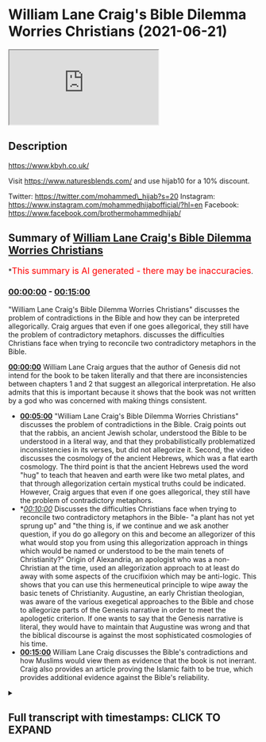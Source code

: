 # William Lane Craig's Bible Dilemma Worries Christians (2021-06-21)

<iframe loading='lazy' src='https://www.youtube.com/embed/d3uKsG31xWI'></iframe>

## Description

https://www.kbyh.co.uk/

Visit https://www.naturesblends.com/ and use hijab10 for a 10% discount.

Twitter: https://twitter.com/mohammed\_hijab?s=20
Instagram: https://www.instagram.com/mohammedhijabofficial/?hl=en
Facebook: https://www.facebook.com/brothermohammedhijab/

## Summary of [William Lane Craig's Bible Dilemma Worries Christians](https://www.youtube.com/watch?v=d3uKsG31xWI)

\*<span style="color:red; font-size:125%">This summary is AI generated - there may be inaccuracies</span>.

### [00:00:00](https://www.youtube.com/watch?v=d3uKsG31xWI\&t=0) - [00:15:00](https://www.youtube.com/watch?v=d3uKsG31xWI\&t=900)

"William Lane Craig's Bible Dilemma Worries Christians" discusses the problem of contradictions in the Bible and how they can be interpreted allegorically. Craig argues that even if one goes allegorical, they still have the problem of contradictory metaphors.  discusses the difficulties Christians face when trying to reconcile two contradictory metaphors in the Bible.

**[00:00:00](https://www.youtube.com/watch?v=d3uKsG31xWI\&t=0)** William Lane Craig argues that the author of Genesis did not intend for the book to be taken literally and that there are inconsistencies between chapters 1 and 2 that suggest an allegorical interpretation. He also admits that this is important because it shows that the book was not written by a god who was concerned with making things consistent.

*   **[00:05:00](https://www.youtube.com/watch?v=d3uKsG31xWI\&t=300)**  "William Lane Craig's Bible Dilemma Worries Christians" discusses the problem of contradictions in the Bible. Craig points out that the rabbis, an ancient Jewish scholar, understood the Bible to be understood in a literal way, and that they probabilistically problematized inconsistencies in its verses, but did not allegorize it. Second, the video discusses the cosmology of the ancient Hebrews, which was a flat earth cosmology. The third point is that the ancient Hebrews used the word "hug" to teach that heaven and earth were like two metal plates, and that through allegorization certain mystical truths could be indicated. However, Craig argues that even if one goes allegorical, they still have the problem of contradictory metaphors.
*   \**[00:10:00](https://www.youtube.com/watch?v=d3uKsG31xWI\&t=600)* Discusses the difficulties Christians face when trying to reconcile two contradictory metaphors in the Bible- "a plant has not yet sprung up" and "the thing is, if we continue and we ask another question, if you do go allegory on this and become an allegorizer of this what would stop you from using this allegorization approach in things which would be named or understood to be the main tenets of Christianity?" Origin of Alexandria, an apologist who was a non-Christian at the time, used an allegorization approach to at least do away with some aspects of the crucifixion which may be anti-logic. This shows that you can use this hermeneutical principle to wipe away the basic tenets of Christianity. Augustine, an early Christian theologian, was aware of the various exegetical approaches to the Bible and chose to allegorize parts of the Genesis narrative in order to meet the apologetic criterion. If one wants to say that the Genesis narrative is literal, they would have to maintain that Augustine was wrong and that the biblical discourse is against the most sophisticated cosmologies of his time.
*   **[00:15:00](https://www.youtube.com/watch?v=d3uKsG31xWI\&t=900)**  William Lane Craig discusses the Bible's contradictions and how Muslims would view them as evidence that the book is not inerrant. Craig also provides an article proving the Islamic faith to be true, which provides additional evidence against the Bible's reliability.

<details><summary><h2>Full transcript with timestamps: CLICK TO EXPAND</h2></summary>

[0:00:00](https://youtu.be/d3uKsG31xWI?t=0) you've got two options option one go\
[0:00:03](https://youtu.be/d3uKsG31xWI?t=3) literal\
[0:00:04](https://youtu.be/d3uKsG31xWI?t=4) and then this is completely against\
[0:00:06](https://youtu.be/d3uKsG31xWI?t=6) science as william lane craig himself\
[0:00:08](https://youtu.be/d3uKsG31xWI?t=8) knows\
[0:00:09](https://youtu.be/d3uKsG31xWI?t=9) because you'd have to say that the\
[0:00:10](https://youtu.be/d3uKsG31xWI?t=10) universe was created in six 24-hour days\
[0:00:12](https://youtu.be/d3uKsG31xWI?t=12) and that is six thousand years old\
[0:00:14](https://youtu.be/d3uKsG31xWI?t=14) or you go allegorical and if you go\
[0:00:16](https://youtu.be/d3uKsG31xWI?t=16) allegorical you've still got the problem\
[0:00:18](https://youtu.be/d3uKsG31xWI?t=18) of contradictory metaphors\
[0:00:25](https://youtu.be/d3uKsG31xWI?t=25) it's the hijab 10 discount code for 10\
[0:00:28](https://youtu.be/d3uKsG31xWI?t=28) discount on a wide range of products\
[0:00:30](https://youtu.be/d3uKsG31xWI?t=30) including premium ethiopian black seed\
[0:00:33](https://youtu.be/d3uKsG31xWI?t=33) products\
[0:00:35](https://youtu.be/d3uKsG31xWI?t=35) how are you guys doing today i'm going\
[0:00:37](https://youtu.be/d3uKsG31xWI?t=37) to be refuting william lane craig\
[0:00:39](https://youtu.be/d3uKsG31xWI?t=39) dr william lane craig is a premier\
[0:00:42](https://youtu.be/d3uKsG31xWI?t=42) season debate and apologists in the\
[0:00:44](https://youtu.be/d3uKsG31xWI?t=44) christian world a scholar somebody who's\
[0:00:46](https://youtu.be/d3uKsG31xWI?t=46) gone through the academic group\
[0:00:47](https://youtu.be/d3uKsG31xWI?t=47) published many books\
[0:00:48](https://youtu.be/d3uKsG31xWI?t=48) many many books in fact is almost uh 70\
[0:00:51](https://youtu.be/d3uKsG31xWI?t=51) years old i think if not\
[0:00:53](https://youtu.be/d3uKsG31xWI?t=53) he has passed that age so he's almost\
[0:00:54](https://youtu.be/d3uKsG31xWI?t=54) double my age as somebody who's debated\
[0:00:57](https://youtu.be/d3uKsG31xWI?t=57) some prominent figures from the atheist\
[0:00:58](https://youtu.be/d3uKsG31xWI?t=58) community from even within his own\
[0:01:00](https://youtu.be/d3uKsG31xWI?t=60) christian community and someone who\
[0:01:02](https://youtu.be/d3uKsG31xWI?t=62) contributes and has done so\
[0:01:04](https://youtu.be/d3uKsG31xWI?t=64) to the public discourse for i don't know\
[0:01:07](https://youtu.be/d3uKsG31xWI?t=67) the last 30 40 years\
[0:01:09](https://youtu.be/d3uKsG31xWI?t=69) what i'm going to be refuting him on is\
[0:01:11](https://youtu.be/d3uKsG31xWI?t=71) his stance\
[0:01:12](https://youtu.be/d3uKsG31xWI?t=72) on this genesis narrative in particular\
[0:01:15](https://youtu.be/d3uKsG31xWI?t=75) and what he thinks\
[0:01:16](https://youtu.be/d3uKsG31xWI?t=76) of it first of all let's take a look at\
[0:01:18](https://youtu.be/d3uKsG31xWI?t=78) what he says in response to a question\
[0:01:20](https://youtu.be/d3uKsG31xWI?t=80) that somebody asks from the audience and\
[0:01:22](https://youtu.be/d3uKsG31xWI?t=82) then come back and comment on this\
[0:01:23](https://youtu.be/d3uKsG31xWI?t=83) the first one the bible says god created\
[0:01:27](https://youtu.be/d3uKsG31xWI?t=87) the earth\
[0:01:28](https://youtu.be/d3uKsG31xWI?t=88) in seven days how does the big bang\
[0:01:31](https://youtu.be/d3uKsG31xWI?t=91) theory fit\
[0:01:32](https://youtu.be/d3uKsG31xWI?t=92) into this the big bang theory would be\
[0:01:35](https://youtu.be/d3uKsG31xWI?t=95) incompatible with a literalistic\
[0:01:39](https://youtu.be/d3uKsG31xWI?t=99) interpretation of genesis chapter 1. an\
[0:01:41](https://youtu.be/d3uKsG31xWI?t=101) interpretation that\
[0:01:43](https://youtu.be/d3uKsG31xWI?t=103) takes the days to be consecutive 24-hour\
[0:01:46](https://youtu.be/d3uKsG31xWI?t=106) periods of time\
[0:01:48](https://youtu.be/d3uKsG31xWI?t=108) however since the time of the church\
[0:01:50](https://youtu.be/d3uKsG31xWI?t=110) fathers such as augustine\
[0:01:53](https://youtu.be/d3uKsG31xWI?t=113) up until the present century most\
[0:01:56](https://youtu.be/d3uKsG31xWI?t=116) biblical scholars\
[0:01:57](https://youtu.be/d3uKsG31xWI?t=117) don't adopt that sort of literalistic\
[0:02:00](https://youtu.be/d3uKsG31xWI?t=120) interpretation of the opening chapter\
[0:02:02](https://youtu.be/d3uKsG31xWI?t=122) of genesis and i say that not on the\
[0:02:05](https://youtu.be/d3uKsG31xWI?t=125) basis of modern science but on the basis\
[0:02:08](https://youtu.be/d3uKsG31xWI?t=128) of the text itself there are indications\
[0:02:10](https://youtu.be/d3uKsG31xWI?t=130) in the text itself that the author\
[0:02:13](https://youtu.be/d3uKsG31xWI?t=133) didn't intend this to be taken in a sort\
[0:02:15](https://youtu.be/d3uKsG31xWI?t=135) of wooden literalistic\
[0:02:16](https://youtu.be/d3uKsG31xWI?t=136) way and so someone like saint augustine\
[0:02:19](https://youtu.be/d3uKsG31xWI?t=139) for example\
[0:02:20](https://youtu.be/d3uKsG31xWI?t=140) knew nothing of modern cosmology or\
[0:02:22](https://youtu.be/d3uKsG31xWI?t=142) geology\
[0:02:23](https://youtu.be/d3uKsG31xWI?t=143) um but didn't take this in a\
[0:02:25](https://youtu.be/d3uKsG31xWI?t=145) literalistic way and i\
[0:02:26](https://youtu.be/d3uKsG31xWI?t=146) i think that that is correct i would say\
[0:02:29](https://youtu.be/d3uKsG31xWI?t=149) that\
[0:02:30](https://youtu.be/d3uKsG31xWI?t=150) there are many different non-literal\
[0:02:34](https://youtu.be/d3uKsG31xWI?t=154) ways of construing genesis 1 that are\
[0:02:36](https://youtu.be/d3uKsG31xWI?t=156) open to biblically\
[0:02:38](https://youtu.be/d3uKsG31xWI?t=158) faithful christians today and that are\
[0:02:40](https://youtu.be/d3uKsG31xWI?t=160) wholly consistent and consonant with the\
[0:02:43](https://youtu.be/d3uKsG31xWI?t=163) data of modern cosmology so as you can\
[0:02:45](https://youtu.be/d3uKsG31xWI?t=165) see there\
[0:02:46](https://youtu.be/d3uKsG31xWI?t=166) what we saw is william lynn craig\
[0:02:48](https://youtu.be/d3uKsG31xWI?t=168) answering the question very frankly\
[0:02:50](https://youtu.be/d3uKsG31xWI?t=170) he thinks that the approach that should\
[0:02:52](https://youtu.be/d3uKsG31xWI?t=172) be applied\
[0:02:53](https://youtu.be/d3uKsG31xWI?t=173) the hermeneutical approach is an\
[0:02:54](https://youtu.be/d3uKsG31xWI?t=174) allegorical um or\
[0:02:56](https://youtu.be/d3uKsG31xWI?t=176) allegorizing approach to the genesis\
[0:02:58](https://youtu.be/d3uKsG31xWI?t=178) narrative or the creation narrative in\
[0:03:00](https://youtu.be/d3uKsG31xWI?t=180) particular\
[0:03:01](https://youtu.be/d3uKsG31xWI?t=181) when i looked into his website this is\
[0:03:03](https://youtu.be/d3uKsG31xWI?t=183) what he had to say\
[0:03:05](https://youtu.be/d3uKsG31xWI?t=185) as the reason why he does so this is\
[0:03:08](https://youtu.be/d3uKsG31xWI?t=188) what he says he says\
[0:03:08](https://youtu.be/d3uKsG31xWI?t=188) the author of genesis seems utterly\
[0:03:11](https://youtu.be/d3uKsG31xWI?t=191) unconcerned\
[0:03:12](https://youtu.be/d3uKsG31xWI?t=192) to iron out the inconsistencies between\
[0:03:15](https://youtu.be/d3uKsG31xWI?t=195) chapter one and chapter two\
[0:03:17](https://youtu.be/d3uKsG31xWI?t=197) that commentators have struggled with\
[0:03:19](https://youtu.be/d3uKsG31xWI?t=199) for centuries\
[0:03:20](https://youtu.be/d3uKsG31xWI?t=200) he does not seem to care that they're\
[0:03:22](https://youtu.be/d3uKsG31xWI?t=202) inconsistent\
[0:03:24](https://youtu.be/d3uKsG31xWI?t=204) an attitude suggestive of an intended\
[0:03:27](https://youtu.be/d3uKsG31xWI?t=207) non-literal interpretation when he goes\
[0:03:30](https://youtu.be/d3uKsG31xWI?t=210) on to\
[0:03:31](https://youtu.be/d3uKsG31xWI?t=211) explain why he speaks about the fact\
[0:03:34](https://youtu.be/d3uKsG31xWI?t=214) that in genesis chapter 1 that\
[0:03:38](https://youtu.be/d3uKsG31xWI?t=218) you know the the plant had been created\
[0:03:40](https://youtu.be/d3uKsG31xWI?t=220) on the the third day\
[0:03:42](https://youtu.be/d3uKsG31xWI?t=222) in genesis chapter 1 verse number 14 or\
[0:03:45](https://youtu.be/d3uKsG31xWI?t=225) verse number 12\
[0:03:46](https://youtu.be/d3uKsG31xWI?t=226) and in genesis chapter 2 verse number 5\
[0:03:49](https://youtu.be/d3uKsG31xWI?t=229) that no plant has sprung up yet\
[0:03:52](https://youtu.be/d3uKsG31xWI?t=232) so he admits this is so telling and this\
[0:03:54](https://youtu.be/d3uKsG31xWI?t=234) is extremely important\
[0:03:57](https://youtu.be/d3uKsG31xWI?t=237) william lane craig one of the premier\
[0:03:59](https://youtu.be/d3uKsG31xWI?t=239) apologists and scholars of the christian\
[0:04:01](https://youtu.be/d3uKsG31xWI?t=241) world\
[0:04:02](https://youtu.be/d3uKsG31xWI?t=242) admits candidly to one of the people\
[0:04:04](https://youtu.be/d3uKsG31xWI?t=244) that are asking him\
[0:04:06](https://youtu.be/d3uKsG31xWI?t=246) that there are contradictions in the\
[0:04:08](https://youtu.be/d3uKsG31xWI?t=248) bible he admits that because of those\
[0:04:11](https://youtu.be/d3uKsG31xWI?t=251) inconsistencies and contradictions that\
[0:04:13](https://youtu.be/d3uKsG31xWI?t=253) there must be an allegorization\
[0:04:16](https://youtu.be/d3uKsG31xWI?t=256) approach that is applied hermeneutically\
[0:04:18](https://youtu.be/d3uKsG31xWI?t=258) to\
[0:04:19](https://youtu.be/d3uKsG31xWI?t=259) the genesis creation story this is\
[0:04:22](https://youtu.be/d3uKsG31xWI?t=262) extremely\
[0:04:23](https://youtu.be/d3uKsG31xWI?t=263) important why because not just the fact\
[0:04:26](https://youtu.be/d3uKsG31xWI?t=266) that it's mentioned in the quran\
[0:04:28](https://youtu.be/d3uKsG31xWI?t=268) that if this book had been other from\
[0:04:30](https://youtu.be/d3uKsG31xWI?t=270) other than god that would have been\
[0:04:32](https://youtu.be/d3uKsG31xWI?t=272) left and kathira they would have found\
[0:04:34](https://youtu.be/d3uKsG31xWI?t=274) in it many inconsistencies\
[0:04:36](https://youtu.be/d3uKsG31xWI?t=276) but just a logical principle that if\
[0:04:39](https://youtu.be/d3uKsG31xWI?t=279) something is true it has to fulfill\
[0:04:42](https://youtu.be/d3uKsG31xWI?t=282) the basic criterion of consistency now\
[0:04:45](https://youtu.be/d3uKsG31xWI?t=285) that is depending on or even if\
[0:04:48](https://youtu.be/d3uKsG31xWI?t=288) one is depending on a coherentist\
[0:04:51](https://youtu.be/d3uKsG31xWI?t=291) understanding of truth\
[0:04:52](https://youtu.be/d3uKsG31xWI?t=292) and not necessarily a correspondence\
[0:04:55](https://youtu.be/d3uKsG31xWI?t=295) theory understanding\
[0:04:56](https://youtu.be/d3uKsG31xWI?t=296) of truth where truth must correspond\
[0:04:58](https://youtu.be/d3uKsG31xWI?t=298) with the objective world\
[0:04:59](https://youtu.be/d3uKsG31xWI?t=299) because one could ask a very important\
[0:05:01](https://youtu.be/d3uKsG31xWI?t=301) question the question\
[0:05:03](https://youtu.be/d3uKsG31xWI?t=303) someone may want to ask is why would you\
[0:05:06](https://youtu.be/d3uKsG31xWI?t=306) have\
[0:05:07](https://youtu.be/d3uKsG31xWI?t=307) or what use would there be of a\
[0:05:11](https://youtu.be/d3uKsG31xWI?t=311) contradictory set\
[0:05:12](https://youtu.be/d3uKsG31xWI?t=312) of metaphors in the bible because\
[0:05:15](https://youtu.be/d3uKsG31xWI?t=315) they're saying it's metaphorized but why\
[0:05:17](https://youtu.be/d3uKsG31xWI?t=317) should you have any kind of\
[0:05:18](https://youtu.be/d3uKsG31xWI?t=318) contradiction anyway even if you have\
[0:05:21](https://youtu.be/d3uKsG31xWI?t=321) metaphors that contradict each other\
[0:05:23](https://youtu.be/d3uKsG31xWI?t=323) what function do they serve and does\
[0:05:26](https://youtu.be/d3uKsG31xWI?t=326) this not\
[0:05:27](https://youtu.be/d3uKsG31xWI?t=327) not meet unfortunately the basic\
[0:05:30](https://youtu.be/d3uKsG31xWI?t=330) criterion for truth in so much as\
[0:05:33](https://youtu.be/d3uKsG31xWI?t=333) it is inconsistent so this is the first\
[0:05:36](https://youtu.be/d3uKsG31xWI?t=336) thing that you have a real hermeneutical\
[0:05:38](https://youtu.be/d3uKsG31xWI?t=338) problem\
[0:05:39](https://youtu.be/d3uKsG31xWI?t=339) on your hand the second thing which is\
[0:05:41](https://youtu.be/d3uKsG31xWI?t=341) extremely\
[0:05:42](https://youtu.be/d3uKsG31xWI?t=342) important is the fact that he stated\
[0:05:45](https://youtu.be/d3uKsG31xWI?t=345) that the church fathers\
[0:05:47](https://youtu.be/d3uKsG31xWI?t=347) the church fathers were allegorists\
[0:05:51](https://youtu.be/d3uKsG31xWI?t=351) in the same way well if you really think\
[0:05:54](https://youtu.be/d3uKsG31xWI?t=354) about it\
[0:05:54](https://youtu.be/d3uKsG31xWI?t=354) you had an ecumenical writer or an\
[0:05:57](https://youtu.be/d3uKsG31xWI?t=357) ecclesiastic writer origin of alexandria\
[0:05:59](https://youtu.be/d3uKsG31xWI?t=359) who was very clear\
[0:06:00](https://youtu.be/d3uKsG31xWI?t=360) in his allegorizing of these narratives\
[0:06:04](https://youtu.be/d3uKsG31xWI?t=364) but the question is\
[0:06:05](https://youtu.be/d3uKsG31xWI?t=365) why did he allegorize these narratives\
[0:06:07](https://youtu.be/d3uKsG31xWI?t=367) and very similar for the to the reason\
[0:06:09](https://youtu.be/d3uKsG31xWI?t=369) that craig employs he allegorized it\
[0:06:12](https://youtu.be/d3uKsG31xWI?t=372) because\
[0:06:13](https://youtu.be/d3uKsG31xWI?t=373) it was unintelligible if understood\
[0:06:15](https://youtu.be/d3uKsG31xWI?t=375) literally\
[0:06:17](https://youtu.be/d3uKsG31xWI?t=377) so before i get to that i want to take\
[0:06:20](https://youtu.be/d3uKsG31xWI?t=380) one step back\
[0:06:21](https://youtu.be/d3uKsG31xWI?t=381) and i will be quoting lots of\
[0:06:23](https://youtu.be/d3uKsG31xWI?t=383) information here to prove these points\
[0:06:26](https://youtu.be/d3uKsG31xWI?t=386) the first thing is the rabbis\
[0:06:29](https://youtu.be/d3uKsG31xWI?t=389) in the what you call the mid rashem the\
[0:06:31](https://youtu.be/d3uKsG31xWI?t=391) tafseer the exegesis of the bible they\
[0:06:34](https://youtu.be/d3uKsG31xWI?t=394) all understood this\
[0:06:35](https://youtu.be/d3uKsG31xWI?t=395) the bible to be understood in a literal\
[0:06:37](https://youtu.be/d3uKsG31xWI?t=397) way i'm reading for example\
[0:06:40](https://youtu.be/d3uKsG31xWI?t=400) this is the midrashim okay\
[0:06:43](https://youtu.be/d3uKsG31xWI?t=403) and so this is what's mentioned in the\
[0:06:44](https://youtu.be/d3uKsG31xWI?t=404) midrashim it was taught the light\
[0:06:47](https://youtu.be/d3uKsG31xWI?t=407) which was created in the six days of\
[0:06:49](https://youtu.be/d3uKsG31xWI?t=409) creation cannot illumine\
[0:06:51](https://youtu.be/d3uKsG31xWI?t=411) by day because it would because it would\
[0:06:53](https://youtu.be/d3uKsG31xWI?t=413) eclipse the light of the sun\
[0:06:55](https://youtu.be/d3uKsG31xWI?t=415) nor by night because it was created only\
[0:06:57](https://youtu.be/d3uKsG31xWI?t=417) to illumine by the day\
[0:06:58](https://youtu.be/d3uKsG31xWI?t=418) then where is it is it stored up for the\
[0:07:01](https://youtu.be/d3uKsG31xWI?t=421) righteous in the messianic future as\
[0:07:03](https://youtu.be/d3uKsG31xWI?t=423) says moreover the light of the moon\
[0:07:05](https://youtu.be/d3uKsG31xWI?t=425) shall be the light of the sun\
[0:07:06](https://youtu.be/d3uKsG31xWI?t=426) and the light of the sun shall be\
[0:07:08](https://youtu.be/d3uKsG31xWI?t=428) seven-fold the light of the days\
[0:07:10](https://youtu.be/d3uKsG31xWI?t=430) and this is uh in isaiah chapter 30\
[0:07:13](https://youtu.be/d3uKsG31xWI?t=433) verse number 26\
[0:07:14](https://youtu.be/d3uKsG31xWI?t=434) and then the person who's executing this\
[0:07:17](https://youtu.be/d3uKsG31xWI?t=437) who's a rabbi he says seven surely there\
[0:07:19](https://youtu.be/d3uKsG31xWI?t=439) were only three since the libernaries\
[0:07:20](https://youtu.be/d3uKsG31xWI?t=440) were created on the fourth day\
[0:07:22](https://youtu.be/d3uKsG31xWI?t=442) so they problematized the\
[0:07:24](https://youtu.be/d3uKsG31xWI?t=444) inconsistencies that were in the bible\
[0:07:27](https://youtu.be/d3uKsG31xWI?t=447) but they did not allegorize the biblical\
[0:07:30](https://youtu.be/d3uKsG31xWI?t=450) text\
[0:07:31](https://youtu.be/d3uKsG31xWI?t=451) something different to what william lane\
[0:07:33](https://youtu.be/d3uKsG31xWI?t=453) craig did okay this is very important\
[0:07:35](https://youtu.be/d3uKsG31xWI?t=455) they prob\
[0:07:35](https://youtu.be/d3uKsG31xWI?t=455) they problematized it but they did not\
[0:07:37](https://youtu.be/d3uKsG31xWI?t=457) allegorize it\
[0:07:39](https://youtu.be/d3uKsG31xWI?t=459) the second thing is this is their\
[0:07:40](https://youtu.be/d3uKsG31xWI?t=460) cosmology the rabbi's cosmology in the\
[0:07:43](https://youtu.be/d3uKsG31xWI?t=463) exegesis\
[0:07:44](https://youtu.be/d3uKsG31xWI?t=464) they say the thickness of the firmament\
[0:07:46](https://youtu.be/d3uKsG31xWI?t=466) equals that of the earth\
[0:07:48](https://youtu.be/d3uKsG31xWI?t=468) compare it it is he that sitteth above\
[0:07:52](https://youtu.be/d3uKsG31xWI?t=472) the circle of the earth isaiah 40\
[0:07:55](https://youtu.be/d3uKsG31xWI?t=475) 22 and he walketh in the circuit of the\
[0:07:58](https://youtu.be/d3uKsG31xWI?t=478) heaven\
[0:07:59](https://youtu.be/d3uKsG31xWI?t=479) job chapter 22 verse 14 the use of\
[0:08:02](https://youtu.be/d3uKsG31xWI?t=482) hug in both verses teaches us they are\
[0:08:04](https://youtu.be/d3uKsG31xWI?t=484) like so this is how the rabbis\
[0:08:06](https://youtu.be/d3uKsG31xWI?t=486) understood it\
[0:08:07](https://youtu.be/d3uKsG31xWI?t=487) this is one of the main\
[0:08:11](https://youtu.be/d3uKsG31xWI?t=491) exegetes of the old testament a jewish\
[0:08:13](https://youtu.be/d3uKsG31xWI?t=493) exegete of course\
[0:08:15](https://youtu.be/d3uKsG31xWI?t=495) said in hanina's name\
[0:08:18](https://youtu.be/d3uKsG31xWI?t=498) it is as thick as a metal plate all\
[0:08:21](https://youtu.be/d3uKsG31xWI?t=501) right so these are like two metal thick\
[0:08:22](https://youtu.be/d3uKsG31xWI?t=502) plates obviously this shows that their\
[0:08:24](https://youtu.be/d3uKsG31xWI?t=504) cosmology was a flat earth cosmology\
[0:08:26](https://youtu.be/d3uKsG31xWI?t=506) and that they were two like a sandwich\
[0:08:29](https://youtu.be/d3uKsG31xWI?t=509) you know the heavens and the earth acted\
[0:08:31](https://youtu.be/d3uKsG31xWI?t=511) like a sandwich\
[0:08:33](https://youtu.be/d3uKsG31xWI?t=513) okay two thick plates above each other\
[0:08:38](https://youtu.be/d3uKsG31xWI?t=518) like two fingers they say in thickness\
[0:08:40](https://youtu.be/d3uKsG31xWI?t=520) so this clearly cannot mean\
[0:08:42](https://youtu.be/d3uKsG31xWI?t=522) that the earth is round as some have\
[0:08:45](https://youtu.be/d3uKsG31xWI?t=525) tried to use\
[0:08:46](https://youtu.be/d3uKsG31xWI?t=526) uh isaiah 40 22 to indicate\
[0:08:50](https://youtu.be/d3uKsG31xWI?t=530) now what origin as we mentioned before\
[0:08:53](https://youtu.be/d3uKsG31xWI?t=533) mentions\
[0:08:54](https://youtu.be/d3uKsG31xWI?t=534) is he mentions the same thing so he\
[0:08:56](https://youtu.be/d3uKsG31xWI?t=536) problematizes\
[0:08:58](https://youtu.be/d3uKsG31xWI?t=538) the inconsistencies in the verses but he\
[0:09:00](https://youtu.be/d3uKsG31xWI?t=540) doesn't just stop there he allegorizes\
[0:09:02](https://youtu.be/d3uKsG31xWI?t=542) it as a result of that problematization\
[0:09:04](https://youtu.be/d3uKsG31xWI?t=544) so it says now what man of intelligence\
[0:09:06](https://youtu.be/d3uKsG31xWI?t=546) will believe that the first the second\
[0:09:07](https://youtu.be/d3uKsG31xWI?t=547) and the third day existed the evening in\
[0:09:09](https://youtu.be/d3uKsG31xWI?t=549) the morning existed without the sun the\
[0:09:11](https://youtu.be/d3uKsG31xWI?t=551) moon and the stars\
[0:09:12](https://youtu.be/d3uKsG31xWI?t=552) and the first day if we may so call it\
[0:09:15](https://youtu.be/d3uKsG31xWI?t=555) was even without heaven i do not think\
[0:09:19](https://youtu.be/d3uKsG31xWI?t=559) anyone will doubt that these things are\
[0:09:20](https://youtu.be/d3uKsG31xWI?t=560) made by scripture in a figurative manner\
[0:09:23](https://youtu.be/d3uKsG31xWI?t=563) in order\
[0:09:24](https://youtu.be/d3uKsG31xWI?t=564) that through them certain mystical\
[0:09:26](https://youtu.be/d3uKsG31xWI?t=566) truths may be indicated\
[0:09:27](https://youtu.be/d3uKsG31xWI?t=567) of course now the problem is you've got\
[0:09:30](https://youtu.be/d3uKsG31xWI?t=570) two\
[0:09:31](https://youtu.be/d3uKsG31xWI?t=571) options option one go literal and then\
[0:09:34](https://youtu.be/d3uKsG31xWI?t=574) this is completely against science as\
[0:09:36](https://youtu.be/d3uKsG31xWI?t=576) william lane craig himself knows\
[0:09:38](https://youtu.be/d3uKsG31xWI?t=578) because you'd have to say that the\
[0:09:39](https://youtu.be/d3uKsG31xWI?t=579) universe was created in six 24-hour days\
[0:09:42](https://youtu.be/d3uKsG31xWI?t=582) and that is six thousand years old\
[0:09:44](https://youtu.be/d3uKsG31xWI?t=584) or you go allegorical and if you go\
[0:09:46](https://youtu.be/d3uKsG31xWI?t=586) allegorical\
[0:09:47](https://youtu.be/d3uKsG31xWI?t=587) you've still got the problem of\
[0:09:48](https://youtu.be/d3uKsG31xWI?t=588) contradictory metaphors the like of\
[0:09:50](https://youtu.be/d3uKsG31xWI?t=590) which\
[0:09:51](https://youtu.be/d3uKsG31xWI?t=591) was described by me beforehand namely\
[0:09:54](https://youtu.be/d3uKsG31xWI?t=594) that you have the fact that the plants\
[0:09:56](https://youtu.be/d3uKsG31xWI?t=596) were created for example in the\
[0:09:58](https://youtu.be/d3uKsG31xWI?t=598) in the third day and in genesis chapter\
[0:10:00](https://youtu.be/d3uKsG31xWI?t=600) two verse five no\
[0:10:01](https://youtu.be/d3uKsG31xWI?t=601) plant has sprung up yet so you still\
[0:10:03](https://youtu.be/d3uKsG31xWI?t=603) have these contradictory metaphors\
[0:10:05](https://youtu.be/d3uKsG31xWI?t=605) now the thing is if we continue and we\
[0:10:07](https://youtu.be/d3uKsG31xWI?t=607) ask another question\
[0:10:10](https://youtu.be/d3uKsG31xWI?t=610) if you do go allegory on this and become\
[0:10:13](https://youtu.be/d3uKsG31xWI?t=613) an allegorizer of this what would stop\
[0:10:16](https://youtu.be/d3uKsG31xWI?t=616) you\
[0:10:17](https://youtu.be/d3uKsG31xWI?t=617) from using this allegorization approach\
[0:10:19](https://youtu.be/d3uKsG31xWI?t=619) in things which would be named or\
[0:10:21](https://youtu.be/d3uKsG31xWI?t=621) understood to be\
[0:10:22](https://youtu.be/d3uKsG31xWI?t=622) the main tenets of christianity so look\
[0:10:26](https://youtu.be/d3uKsG31xWI?t=626) at what\
[0:10:27](https://youtu.be/d3uKsG31xWI?t=627) origin of alexandria replied or how he\
[0:10:29](https://youtu.be/d3uKsG31xWI?t=629) replied\
[0:10:31](https://youtu.be/d3uKsG31xWI?t=631) when he was asked about\
[0:10:34](https://youtu.be/d3uKsG31xWI?t=634) the crucifixion by celsus an apologist\
[0:10:36](https://youtu.be/d3uKsG31xWI?t=636) who was a non-christian at the time he\
[0:10:38](https://youtu.be/d3uKsG31xWI?t=638) said the events recorded to have\
[0:10:39](https://youtu.be/d3uKsG31xWI?t=639) happened to jesus do not\
[0:10:41](https://youtu.be/d3uKsG31xWI?t=641) possess the full view of the truth in\
[0:10:43](https://youtu.be/d3uKsG31xWI?t=643) the mere letter and history for each\
[0:10:45](https://youtu.be/d3uKsG31xWI?t=645) recorded event is shown to be a symbol\
[0:10:47](https://youtu.be/d3uKsG31xWI?t=647) of something else\
[0:10:48](https://youtu.be/d3uKsG31xWI?t=648) by those who read the scripture more\
[0:10:50](https://youtu.be/d3uKsG31xWI?t=650) intelligently\
[0:10:51](https://youtu.be/d3uKsG31xWI?t=651) so because celsius was interrogating him\
[0:10:54](https://youtu.be/d3uKsG31xWI?t=654) on how could it be the case that a god\
[0:10:56](https://youtu.be/d3uKsG31xWI?t=656) can die on a cross\
[0:10:58](https://youtu.be/d3uKsG31xWI?t=658) if he's so powerful origin of alexandria\
[0:11:01](https://youtu.be/d3uKsG31xWI?t=661) used an allegorization approach to at\
[0:11:04](https://youtu.be/d3uKsG31xWI?t=664) least do away with some aspects of the\
[0:11:06](https://youtu.be/d3uKsG31xWI?t=666) crucifixion\
[0:11:07](https://youtu.be/d3uKsG31xWI?t=667) which may be anti-logic and this shows\
[0:11:10](https://youtu.be/d3uKsG31xWI?t=670) you\
[0:11:10](https://youtu.be/d3uKsG31xWI?t=670) that you can use this hermeneutical\
[0:11:12](https://youtu.be/d3uKsG31xWI?t=672) principle to\
[0:11:14](https://youtu.be/d3uKsG31xWI?t=674) wipe away the basic tenets of\
[0:11:16](https://youtu.be/d3uKsG31xWI?t=676) christianity\
[0:11:18](https://youtu.be/d3uKsG31xWI?t=678) so he mentions william lane craig\
[0:11:20](https://youtu.be/d3uKsG31xWI?t=680) mentions\
[0:11:22](https://youtu.be/d3uKsG31xWI?t=682) that augustine okay he allegorizes the\
[0:11:25](https://youtu.be/d3uKsG31xWI?t=685) bible\
[0:11:26](https://youtu.be/d3uKsG31xWI?t=686) and he mentions the church fathers and\
[0:11:28](https://youtu.be/d3uKsG31xWI?t=688) this is actually deceptive type of\
[0:11:30](https://youtu.be/d3uKsG31xWI?t=690) academics\
[0:11:30](https://youtu.be/d3uKsG31xWI?t=690) because it's not the case that the\
[0:11:32](https://youtu.be/d3uKsG31xWI?t=692) church fathers by and large\
[0:11:34](https://youtu.be/d3uKsG31xWI?t=694) that they did this theodore and diodor\
[0:11:38](https://youtu.be/d3uKsG31xWI?t=698) they saw that the um\
[0:11:43](https://youtu.be/d3uKsG31xWI?t=703) that the interpretations of the bible in\
[0:11:45](https://youtu.be/d3uKsG31xWI?t=705) genesis should be read literally\
[0:11:48](https://youtu.be/d3uKsG31xWI?t=708) for example eusebius\
[0:11:51](https://youtu.be/d3uKsG31xWI?t=711) john of christos jerome\
[0:11:55](https://youtu.be/d3uKsG31xWI?t=715) and others who have we still have their\
[0:11:58](https://youtu.be/d3uKsG31xWI?t=718) kind of\
[0:11:59](https://youtu.be/d3uKsG31xWI?t=719) writings on their attitudes towards\
[0:12:01](https://youtu.be/d3uKsG31xWI?t=721) origin especially in his allegorization\
[0:12:03](https://youtu.be/d3uKsG31xWI?t=723) they didn't take the view of\
[0:12:05](https://youtu.be/d3uKsG31xWI?t=725) allegorization so if you wanted to have\
[0:12:06](https://youtu.be/d3uKsG31xWI?t=726) a general\
[0:12:07](https://youtu.be/d3uKsG31xWI?t=727) and you wanted to have a rule the\
[0:12:09](https://youtu.be/d3uKsG31xWI?t=729) general will be the literal\
[0:12:10](https://youtu.be/d3uKsG31xWI?t=730) interpretation not just for\
[0:12:12](https://youtu.be/d3uKsG31xWI?t=732) the rabbis who executed the bible but\
[0:12:15](https://youtu.be/d3uKsG31xWI?t=735) also the bulk\
[0:12:16](https://youtu.be/d3uKsG31xWI?t=736) of the church fathers who um\
[0:12:19](https://youtu.be/d3uKsG31xWI?t=739) who exegeted the bible the rule would be\
[0:12:22](https://youtu.be/d3uKsG31xWI?t=742) origin of alexandria who was not even\
[0:12:25](https://youtu.be/d3uKsG31xWI?t=745) canonized in the church of the catholics\
[0:12:27](https://youtu.be/d3uKsG31xWI?t=747) but having said that of course you have\
[0:12:29](https://youtu.be/d3uKsG31xWI?t=749) a problem if you go with this\
[0:12:30](https://youtu.be/d3uKsG31xWI?t=750) allegorization approach\
[0:12:32](https://youtu.be/d3uKsG31xWI?t=752) or valid origin of alexandria then you\
[0:12:34](https://youtu.be/d3uKsG31xWI?t=754) could be wiping away\
[0:12:36](https://youtu.be/d3uKsG31xWI?t=756) the central tenets of christianity\
[0:12:39](https://youtu.be/d3uKsG31xWI?t=759) why did august in the question is\
[0:12:40](https://youtu.be/d3uKsG31xWI?t=760) because he mentions augustine why did\
[0:12:43](https://youtu.be/d3uKsG31xWI?t=763) augustine why did he decide to\
[0:12:47](https://youtu.be/d3uKsG31xWI?t=767) if he did because there's different\
[0:12:49](https://youtu.be/d3uKsG31xWI?t=769) readings of it but let's assume that he\
[0:12:51](https://youtu.be/d3uKsG31xWI?t=771) allegorized parts of the genesis\
[0:12:53](https://youtu.be/d3uKsG31xWI?t=773) narrative though of course we must note\
[0:12:54](https://youtu.be/d3uKsG31xWI?t=774) that he\
[0:12:55](https://youtu.be/d3uKsG31xWI?t=775) named his book a literal interpretation\
[0:12:57](https://youtu.be/d3uKsG31xWI?t=777) of genesis\
[0:12:58](https://youtu.be/d3uKsG31xWI?t=778) and he had two such exegesis\
[0:13:02](https://youtu.be/d3uKsG31xWI?t=782) why did he allegorize it so if we look\
[0:13:03](https://youtu.be/d3uKsG31xWI?t=783) here there's something about the earth\
[0:13:06](https://youtu.be/d3uKsG31xWI?t=786) the the heavens and other elements of\
[0:13:07](https://youtu.be/d3uKsG31xWI?t=787) the world about the motion of the orbits\
[0:13:09](https://youtu.be/d3uKsG31xWI?t=789) and stars\
[0:13:10](https://youtu.be/d3uKsG31xWI?t=790) and even their size and relative\
[0:13:11](https://youtu.be/d3uKsG31xWI?t=791) positions about the predictable eclipses\
[0:13:13](https://youtu.be/d3uKsG31xWI?t=793) of the sun and the moon\
[0:13:14](https://youtu.be/d3uKsG31xWI?t=794) now it's disgraceful and dangerous thing\
[0:13:16](https://youtu.be/d3uKsG31xWI?t=796) for an infidel to hear a christian\
[0:13:20](https://youtu.be/d3uKsG31xWI?t=800) presumably giving a meaning of the holy\
[0:13:22](https://youtu.be/d3uKsG31xWI?t=802) scripture talking nonsense on these\
[0:13:23](https://youtu.be/d3uKsG31xWI?t=803) topics\
[0:13:24](https://youtu.be/d3uKsG31xWI?t=804) we should all um take all means to\
[0:13:27](https://youtu.be/d3uKsG31xWI?t=807) prevent such an embarrassing situation\
[0:13:29](https://youtu.be/d3uKsG31xWI?t=809) in which people\
[0:13:30](https://youtu.be/d3uKsG31xWI?t=810) show up vast ignorance in christians and\
[0:13:33](https://youtu.be/d3uKsG31xWI?t=813) laugh\
[0:13:34](https://youtu.be/d3uKsG31xWI?t=814) to it it to scorn so he's doing it for\
[0:13:37](https://youtu.be/d3uKsG31xWI?t=817) apologetic reason\
[0:13:38](https://youtu.be/d3uKsG31xWI?t=818) reasons he was very aware of and this is\
[0:13:41](https://youtu.be/d3uKsG31xWI?t=821) mentioned in david lindbergh's book on\
[0:13:42](https://youtu.be/d3uKsG31xWI?t=822) these issues\
[0:13:43](https://youtu.be/d3uKsG31xWI?t=823) he was very aware that the biblical\
[0:13:46](https://youtu.be/d3uKsG31xWI?t=826) discourse was against the cosmologies\
[0:13:48](https://youtu.be/d3uKsG31xWI?t=828) which were most respected and of course\
[0:13:50](https://youtu.be/d3uKsG31xWI?t=830) he was aware of\
[0:13:51](https://youtu.be/d3uKsG31xWI?t=831) aristotelian cosmologies and and\
[0:13:53](https://youtu.be/d3uKsG31xWI?t=833) holistic cosmologies\
[0:13:54](https://youtu.be/d3uKsG31xWI?t=834) and he's speaking about exegeting the\
[0:13:56](https://youtu.be/d3uKsG31xWI?t=836) bible in a way\
[0:13:58](https://youtu.be/d3uKsG31xWI?t=838) which is anti-cosmology of\
[0:14:01](https://youtu.be/d3uKsG31xWI?t=841) whatever the most sophisticated\
[0:14:02](https://youtu.be/d3uKsG31xWI?t=842) cosmologies were at that time and so the\
[0:14:04](https://youtu.be/d3uKsG31xWI?t=844) reason why\
[0:14:05](https://youtu.be/d3uKsG31xWI?t=845) he took the impetus if he did would be a\
[0:14:08](https://youtu.be/d3uKsG31xWI?t=848) similar reason\
[0:14:09](https://youtu.be/d3uKsG31xWI?t=849) that origen did in other words because\
[0:14:11](https://youtu.be/d3uKsG31xWI?t=851) of the inconsistencies that he found of\
[0:14:13](https://youtu.be/d3uKsG31xWI?t=853) the biblical discourse\
[0:14:14](https://youtu.be/d3uKsG31xWI?t=854) and the external world and you can see\
[0:14:17](https://youtu.be/d3uKsG31xWI?t=857) this again\
[0:14:19](https://youtu.be/d3uKsG31xWI?t=859) in other places so really and truly here\
[0:14:22](https://youtu.be/d3uKsG31xWI?t=862) i think\
[0:14:23](https://youtu.be/d3uKsG31xWI?t=863) one can conclude it's a catch-22\
[0:14:25](https://youtu.be/d3uKsG31xWI?t=865) situation or you can even call it\
[0:14:27](https://youtu.be/d3uKsG31xWI?t=867) a hermeneutical dilemma if you want to\
[0:14:30](https://youtu.be/d3uKsG31xWI?t=870) take the view of william lane craig that\
[0:14:32](https://youtu.be/d3uKsG31xWI?t=872) the genesis narrative is allegory\
[0:14:35](https://youtu.be/d3uKsG31xWI?t=875) then you must allow for at least the\
[0:14:36](https://youtu.be/d3uKsG31xWI?t=876) possibility that this allegorization her\
[0:14:39](https://youtu.be/d3uKsG31xWI?t=879) musical approach can be\
[0:14:40](https://youtu.be/d3uKsG31xWI?t=880) applied to other more central tenants of\
[0:14:43](https://youtu.be/d3uKsG31xWI?t=883) christianity including the crucifixion\
[0:14:44](https://youtu.be/d3uKsG31xWI?t=884) of resurrection\
[0:14:46](https://youtu.be/d3uKsG31xWI?t=886) this was the approach of at least origin\
[0:14:49](https://youtu.be/d3uKsG31xWI?t=889) of alexandria who\
[0:14:51](https://youtu.be/d3uKsG31xWI?t=891) allegorized large parts of central\
[0:14:53](https://youtu.be/d3uKsG31xWI?t=893) doctrines in order to meet the\
[0:14:55](https://youtu.be/d3uKsG31xWI?t=895) apologetic criterion\
[0:14:57](https://youtu.be/d3uKsG31xWI?t=897) if one wants to say no in fact it's\
[0:14:59](https://youtu.be/d3uKsG31xWI?t=899) literal then one will have to maintain\
[0:15:01](https://youtu.be/d3uKsG31xWI?t=901) not only the contradictions\
[0:15:03](https://youtu.be/d3uKsG31xWI?t=903) the internal ones but they'd have to say\
[0:15:05](https://youtu.be/d3uKsG31xWI?t=905) that the universe is six thousand years\
[0:15:06](https://youtu.be/d3uKsG31xWI?t=906) old\
[0:15:07](https://youtu.be/d3uKsG31xWI?t=907) as per genesis chapter five and the\
[0:15:09](https://youtu.be/d3uKsG31xWI?t=909) account of that and obviously the sixth\
[0:15:10](https://youtu.be/d3uKsG31xWI?t=910) six 24-hour days\
[0:15:12](https://youtu.be/d3uKsG31xWI?t=912) understanding in genesis chapter one\
[0:15:16](https://youtu.be/d3uKsG31xWI?t=916) but in both cases you'd have to maintain\
[0:15:18](https://youtu.be/d3uKsG31xWI?t=918) that there are contradictions in the\
[0:15:19](https://youtu.be/d3uKsG31xWI?t=919) bible\
[0:15:20](https://youtu.be/d3uKsG31xWI?t=920) and the muslim would say this why would\
[0:15:22](https://youtu.be/d3uKsG31xWI?t=922) you believe a book with contradictions\
[0:15:25](https://youtu.be/d3uKsG31xWI?t=925) is as simple as that\
[0:15:26](https://youtu.be/d3uKsG31xWI?t=926) and why would you william lane craig who\
[0:15:29](https://youtu.be/d3uKsG31xWI?t=929) is a premier christian\
[0:15:30](https://youtu.be/d3uKsG31xWI?t=930) apologist and scholar of the christian\
[0:15:32](https://youtu.be/d3uKsG31xWI?t=932) world candidly admit that your book is\
[0:15:35](https://youtu.be/d3uKsG31xWI?t=935) erroneous\
[0:15:36](https://youtu.be/d3uKsG31xWI?t=936) thereby admitting that it's not inerrant\
[0:15:39](https://youtu.be/d3uKsG31xWI?t=939) which is one of the core doctrines of\
[0:15:40](https://youtu.be/d3uKsG31xWI?t=940) the\
[0:15:42](https://youtu.be/d3uKsG31xWI?t=942) evangelicals and christians more\
[0:15:44](https://youtu.be/d3uKsG31xWI?t=944) christians\
[0:15:45](https://youtu.be/d3uKsG31xWI?t=945) than just the evangelicals why would you\
[0:15:47](https://youtu.be/d3uKsG31xWI?t=947) do this and continue believing in this\
[0:15:49](https://youtu.be/d3uKsG31xWI?t=949) book as if\
[0:15:50](https://youtu.be/d3uKsG31xWI?t=950) it is free from error why don't you seek\
[0:15:54](https://youtu.be/d3uKsG31xWI?t=954) the truth\
[0:15:55](https://youtu.be/d3uKsG31xWI?t=955) as your bible says and why would god be\
[0:15:57](https://youtu.be/d3uKsG31xWI?t=957) the author of\
[0:15:58](https://youtu.be/d3uKsG31xWI?t=958) confusion since the bible tells us that\
[0:16:00](https://youtu.be/d3uKsG31xWI?t=960) god shall not be the author of confusion\
[0:16:03](https://youtu.be/d3uKsG31xWI?t=963) how could god punish me for disbelieving\
[0:16:05](https://youtu.be/d3uKsG31xWI?t=965) a book that is\
[0:16:06](https://youtu.be/d3uKsG31xWI?t=966) fraught with contradictions in whatever\
[0:16:09](https://youtu.be/d3uKsG31xWI?t=969) way you decide to interpret it\
[0:16:10](https://youtu.be/d3uKsG31xWI?t=970) allegorical literal or otherwise i say\
[0:16:14](https://youtu.be/d3uKsG31xWI?t=974) this is unfair\
[0:16:15](https://youtu.be/d3uKsG31xWI?t=975) i say this is unjust and i say that\
[0:16:18](https://youtu.be/d3uKsG31xWI?t=978) instead of this\
[0:16:19](https://youtu.be/d3uKsG31xWI?t=979) one should be looking elsewhere for the\
[0:16:21](https://youtu.be/d3uKsG31xWI?t=981) word of god\
[0:16:23](https://youtu.be/d3uKsG31xWI?t=983) and if you want more information go to\
[0:16:25](https://youtu.be/d3uKsG31xWI?t=985) kbih.co.uk\
[0:16:26](https://youtu.be/d3uKsG31xWI?t=986) and download for free my article for the\
[0:16:29](https://youtu.be/d3uKsG31xWI?t=989) proof of islam\
[0:16:30](https://youtu.be/d3uKsG31xWI?t=990) and you will see some of the references\
[0:16:32](https://youtu.be/d3uKsG31xWI?t=992) referred to in this video in the\
[0:16:33](https://youtu.be/d3uKsG31xWI?t=993) description box\
[0:16:35](https://youtu.be/d3uKsG31xWI?t=995) wassalamualaikum warahmatullahi

</details>
